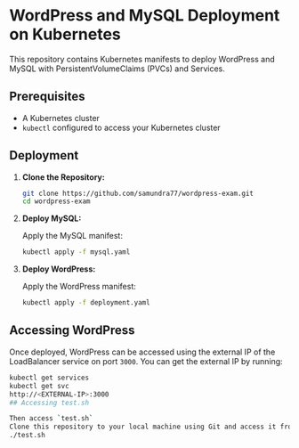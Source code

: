 # WordPress and MySQL Deployment on Kubernetes
 
This repository contains Kubernetes manifests to deploy WordPress and MySQL with PersistentVolumeClaims (PVCs) and Services.
 
## Prerequisites
 
- A Kubernetes cluster
- `kubectl` configured to access your Kubernetes cluster
 
## Deployment
 
1. **Clone the Repository:**
 
    ```sh
    git clone https://github.com/samundra77/wordpress-exam.git
    cd wordpress-exam
    ```
 
2. **Deploy MySQL:**
 
    Apply the MySQL manifest:
 
    ```sh
    kubectl apply -f mysql.yaml
    ```
 
3. **Deploy WordPress:**
 
    Apply the WordPress manifest:
 
    ```sh
    kubectl apply -f deployment.yaml
    ```
 
## Accessing WordPress
 
Once deployed, WordPress can be accessed using the external IP of the LoadBalancer service on port `3000`. You can get the external IP by running:
 
```sh
kubectl get services
kubectl get svc
http://<EXTERNAL-IP>:3000
## Accessing test.sh

Then access `test.sh` 
Clone this repository to your local machine using Git and access it from
./test.sh 

